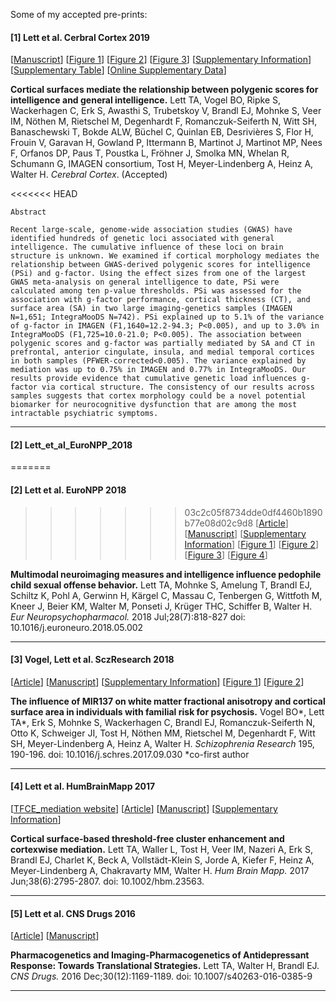Some of my accepted pre-prints:

#### [1] Lett et al. Cerbral Cortex 2019
[[Manuscript](Lett_et_al_Cerebral_Cortex_2019/MANUSCRIPT_one_file.pdf)]
[[Figure 1](Lett_et_al_Cerebral_Cortex_2019/FILES/Figure1_Final_CMYK.tif)]
[[Figure 2](Lett_et_al_Cerebral_Cortex_2019/FILES/Figure1_Final_CMYK.tif)]
[[Figure 3](Lett_et_al_Cerebral_Cortex_2019/FILES/Figure1_Final_CMYK.tif)]
[[Supplementary Information](Lett_et_al_Cerebral_Cortex_2019/Supplementary_Material.docx)]
[[Supplementary Table](https://github.com/trislett/manuscripts/blob/master/Lett_et_al_Cerebral_Cortex_2019/Supplementary_Tables_PDF.pdf)]
[[Online Supplementary Data](https://github.com/bobvogel/g-factor-mediation)]

**Cortical surfaces mediate the relationship between polygenic scores for intelligence and general intelligence.** Lett TA, Vogel BO, Ripke S, Wackerhagen C, Erk S, Awasthi S, Trubetskoy V, Brandl EJ, Mohnke S, Veer IM, Nöthen M, Rietschel M,  Degenhardt F, Romanczuk-Seiferth N, Witt SH, Banaschewski T, Bokde ALW, Büchel C, Quinlan EB, Desrivières S, Flor H, Frouin V, Garavan H, Gowland P, Ittermann B, Martinot J, Martinot MP, Nees F, Orfanos DP, Paus T, Poustka L, Fröhner J, Smolka MN, Whelan R, Schumann G, IMAGEN consortium, Tost H,  Meyer-Lindenberg A, Heinz A, Walter H. *Cerebral Cortex*.  (Accepted)

<<<<<<< HEAD
```
Abstract

Recent large-scale, genome-wide association studies (GWAS) have identified hundreds of genetic loci associated with general intelligence. The cumulative influence of these loci on brain structure is unknown. We examined if cortical morphology mediates the relationship between GWAS-derived polygenic scores for intelligence (PSi) and g-factor. Using the effect sizes from one of the largest GWAS meta-analysis on general intelligence to date, PSi were calculated among ten p-value thresholds. PSi was assessed for the association with g-factor performance, cortical thickness (CT), and surface area (SA) in two large imaging-genetics samples (IMAGEN N=1,651; IntegraMooDS N=742). PSi explained up to 5.1% of the variance of g-factor in IMAGEN (F1,1640=12.2-94.3; P<0.005), and up to 3.0% in IntegraMooDS (F1,725=10.0-21.0; P<0.005). The association between polygenic scores and g-factor was partially mediated by SA and CT in prefrontal, anterior cingulate, insula, and medial temporal cortices in both samples (PFWER-corrected<0.005). The variance explained by mediation was up to 0.75% in IMAGEN and 0.77% in IntegraMooDS. Our results provide evidence that cumulative genetic load influences g-factor via cortical structure. The consistency of our results across samples suggests that cortex morphology could be a novel potential biomarker for neurocognitive dysfunction that are among the most intractable psychiatric symptoms.
```

---

#### [2] Lett_et_al_EuroNPP_2018
=======
#### [2] Lett et al. EuroNPP 2018
>>>>>>> 03c2c05f8734dde0df4460b1890b77e08d02c9d8
[[Article](https://www.sciencedirect.com/science/article/abs/pii/S0924977X18301172?via%3Dihub)] [[Manuscript](https://github.com/trislett/manuscripts/blob/master/Lett_et_al_EuroNPP_2018/Manuscript.doc)]  [[Supplementary Information](https://github.com/trislett/manuscripts/blob/master/Lett_et_al_EuroNPP_2018/Supplemental_Material.docx)] [[Figure 1](https://github.com/trislett/manuscripts/blob/master/Lett_et_al_EuroNPP_2018/Figure1.tif)] [[Figure 2](https://github.com/trislett/manuscripts/blob/master/Lett_et_al_EuroNPP_2018/Figure2.tif)] [[Figure 3](https://github.com/trislett/manuscripts/blob/master/Lett_et_al_EuroNPP_2018/Figure3.tif)] [[Figure 4](https://github.com/trislett/manuscripts/blob/master/Lett_et_al_EuroNPP_2018/Figure4.tif)]


**Multimodal neuroimaging measures and intelligence influence pedophile child sexual offense behavior.** Lett TA, Mohnke S, Amelung T, Brandl EJ, Schiltz K, Pohl A, Gerwinn H, Kärgel C, Massau C, Tenbergen G, Wittfoth M, Kneer J, Beier KM, Walter M, Ponseti J, Krüger THC, Schiffer B, Walter H. *Eur Neuropsychopharmacol.* 2018 Jul;28(7):818-827 doi: 10.1016/j.euroneuro.2018.05.002

---

#### [3] Vogel, Lett et al. SczResearch 2018
[[Article](https://www.sciencedirect.com/science/article/abs/pii/S0920996417305923?via%3Dihub)]
[[Manuscript](Vogel_Lett_et_al_SczResearch_2018/MIR137_Manuscript_Revised.doc)]
[[Supplementary Information](Vogel_Lett_et_al_SczResearch_2018/MIR137_Supplemental_Material_Revised.docx)]
[[Figure 1](Vogel_Lett_et_al_SczResearch_2018/Figure1.pdf)]
[[Figure 2](Vogel_Lett_et_al_SczResearch_2018/Figure2.pdf)]


**The influence of MIR137 on white matter fractional anisotropy and cortical surface area in individuals with familial risk for psychosis.** Vogel BO*, Lett TA*, Erk S, Mohnke S, Wackerhagen C, Brandl EJ, Romanczuk-Seiferth N, Otto K, Schweiger JI, Tost H, Nöthen MM, Rietschel M, Degenhardt F, Witt SH, Meyer-Lindenberg A, Heinz A, Walter H.  *Schizophrenia Research* 195, 190-196. doi: 10.1016/j.schres.2017.09.030 *co-first author

---

#### [4] Lett et al. HumBrainMapp 2017
[[TFCE_mediation website](https://github.com/trislett/TFCE_mediation)]
[[Article](https://onlinelibrary.wiley.com/doi/full/10.1002/hbm.23563)]
[[Manuscript](Lett_et_al_HumBrainMapp_2017/Lett_et_al_2017_HBM_Accepted.pdf)]
[[Supplementary Information](Lett_et_al_HumBrainMapp_2017/Lett_et_al_2017_HBM_supporting_information.docx)]


**Cortical surface-based threshold-free cluster enhancement and cortexwise mediation.** Lett TA, Waller L, Tost H, Veer IM, Nazeri A, Erk S, Brandl EJ, Charlet K, Beck A, Vollstädt-Klein S, Jorde A, Kiefer F, Heinz A, Meyer-Lindenberg A, Chakravarty MM, Walter H. *Hum Brain Mapp.* 2017 Jun;38(6):2795-2807. doi: 10.1002/hbm.23563.

---

#### [5] Lett et al. CNS Drugs 2016
[[Article](https://link.springer.com/article/10.1007%2Fs40263-016-0385-9)]
[[Manuscript](Lett_et_al_CNS_Drugs_2016/Manuscript.doc)]


**Pharmacogenetics and Imaging-Pharmacogenetics of Antidepressant Response: Towards Translational Strategies.** Lett TA, Walter H, Brandl EJ. *CNS Drugs.* 2016 Dec;30(12):1169-1189. doi: 10.1007/s40263-016-0385-9

---





